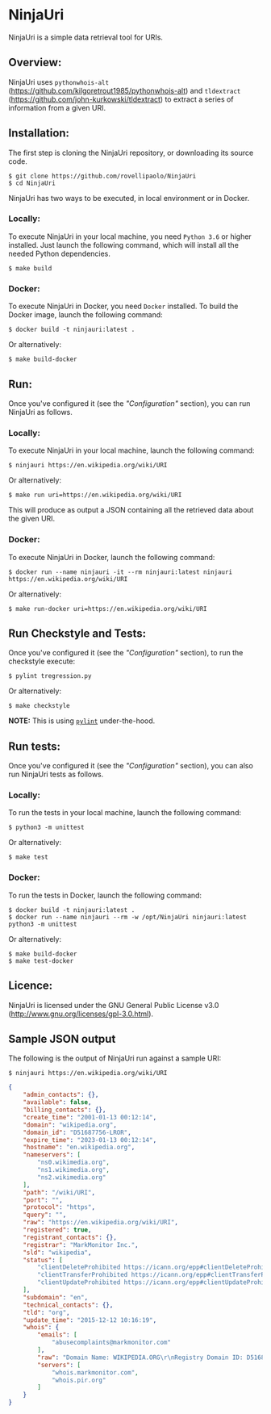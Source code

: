 NinjaUri
========

NinjaUri is a simple data retrieval tool for URIs.

## Overview:

NinjaUri uses `pythonwhois-alt` (https://github.com/kilgoretrout1985/pythonwhois-alt) and `tldextract` (https://github.com/john-kurkowski/tldextract) to extract a series of information from a given URI.


## Installation:
The first step is cloning the NinjaUri repository, or downloading its source code.

```
$ git clone https://github.com/rovellipaolo/NinjaUri
$ cd NinjaUri
```

NinjaUri has two ways to be executed, in local environment or in Docker.

### Locally:
To execute NinjaUri in your local machine, you need `Python 3.6` or higher installed.
Just launch the following command, which will install all the needed Python dependencies.

```
$ make build
```

### Docker:
To execute NinjaUri in Docker, you need `Docker` installed.
To build the Docker image, launch the following command:

```
$ docker build -t ninjauri:latest .
```
Or alternatively:
```
$ make build-docker
```


## Run:
Once you've configured it (see the _"Configuration"_ section), you can run NinjaUri as follows.

### Locally:
To execute NinjaUri in your local machine, launch the following command:

```
$ ninjauri https://en.wikipedia.org/wiki/URI
```
Or alternatively:
```
$ make run uri=https://en.wikipedia.org/wiki/URI
```

This will produce as output a JSON containing all the retrieved data about the given URI.

### Docker:
To execute NinjaUri in Docker, launch the following command:

```
$ docker run --name ninjauri -it --rm ninjauri:latest ninjauri https://en.wikipedia.org/wiki/URI
```
Or alternatively:
```
$ make run-docker uri=https://en.wikipedia.org/wiki/URI
```


## Run Checkstyle and Tests:
Once you've configured it (see the _"Configuration"_ section), to run the checkstyle execute:
```
$ pylint tregression.py
```
Or alternatively:
```
$ make checkstyle
```
**NOTE:** This is using [`pylint`](https://github.com/PyCQA/pylint) under-the-hood.


## Run tests:
Once you've configured it (see the _"Configuration"_ section), you can also run NinjaUri tests as follows.

### Locally:
To run the tests in your local machine, launch the following command:
```
$ python3 -m unittest
```
Or alternatively:
```
$ make test
```

### Docker:
To run the tests in Docker, launch the following command:
```
$ docker build -t ninjauri:latest .
$ docker run --name ninjauri --rm -w /opt/NinjaUri ninjauri:latest python3 -m unittest
```
Or alternatively:
```
$ make build-docker
$ make test-docker
```


## Licence:

NinjaUri is licensed under the GNU General Public License v3.0 (http://www.gnu.org/licenses/gpl-3.0.html).


## Sample JSON output

The following is the output of NinjaUri run against a sample URI:
```
$ ninjauri https://en.wikipedia.org/wiki/URI
```
```json
{
    "admin_contacts": {},
    "available": false,
    "billing_contacts": {},
    "create_time": "2001-01-13 00:12:14",
    "domain": "wikipedia.org",
    "domain_id": "D51687756-LROR",
    "expire_time": "2023-01-13 00:12:14",
    "hostname": "en.wikipedia.org",
    "nameservers": [
        "ns0.wikimedia.org",
        "ns1.wikimedia.org",
        "ns2.wikimedia.org"
    ],
    "path": "/wiki/URI",
    "port": "",
    "protocol": "https",
    "query": "",
    "raw": "https://en.wikipedia.org/wiki/URI",
    "registered": true,
    "registrant_contacts": {},
    "registrar": "MarkMonitor Inc.",
    "sld": "wikipedia",
    "status": [
        "clientDeleteProhibited https://icann.org/epp#clientDeleteProhibited",
        "clientTransferProhibited https://icann.org/epp#clientTransferProhibited",
        "clientUpdateProhibited https://icann.org/epp#clientUpdateProhibited"
    ],
    "subdomain": "en",
    "technical_contacts": {},
    "tld": "org",
    "update_time": "2015-12-12 10:16:19",
    "whois": {
        "emails": [
            "abusecomplaints@markmonitor.com"
        ],
        "raw": "Domain Name: WIKIPEDIA.ORG\r\nRegistry Domain ID: D51687756-LROR\r\nRegistrar WHOIS Server: whois.markmonitor.com\r\nRegistrar URL: http://www.markmonitor.com\r\nUpdated Date: 2015-12-12T10:16:19Z\r\nCreation Date: 2001-01-13T00:12:14Z\r\nRegistry Expiry Date: 2023-01-13T00:12:14Z\r\nRegistrar Registration Expiration Date:\r\nRegistrar: MarkMonitor Inc.\r\nRegistrar IANA ID: 292\r\nRegistrar Abuse Contact Email: abusecomplaints@markmonitor.com\r\nRegistrar Abuse Contact Phone: +1.2083895740\r\nReseller:\r\nDomain Status: clientDeleteProhibited https://icann.org/epp#clientDeleteProhibited\r\nDomain Status: clientTransferProhibited https://icann.org/epp#clientTransferProhibited\r\nDomain Status: clientUpdateProhibited https://icann.org/epp#clientUpdateProhibited\r\nRegistrant Organization: Wikimedia Foundation, Inc.\r\nRegistrant State/Province: CA\r\nRegistrant Country: US\r\nName Server: NS0.WIKIMEDIA.ORG\r\nName Server: NS1.WIKIMEDIA.ORG\r\nName Server: NS2.WIKIMEDIA.ORG\r\nDNSSEC: unsigned\r\nURL of the ICANN Whois Inaccuracy Complaint Form https://www.icann.org/wicf/)\r\n>>> Last update of WHOIS database: 2020-05-28T14:27:51Z <<<\r\n\r\nFor more information on Whois status codes, please visit https://icann.org/epp\r\n\r\nAccess to Public Interest Registry WHOIS information is provided to assist persons in determining the contents of a domain name registration record in the Public Interest Registry registry database. The data in this record is provided by Public Interest Registry for informational purposes only, and Public Interest Registry does not guarantee its accuracy. This service is intended only for query-based access. You agree that you will use this data only for lawful purposes and that, under no circumstances will you use this data to (a) allow, enable, or otherwise support the transmission by e-mail, telephone, or facsimile of mass unsolicited, commercial advertising or solicitations to entities other than the data recipient's own existing customers; or (b) enable high volume, automated, electronic processes that send queries or data to the systems of Registry Operator, a Registrar, or Afilias except as reasonably necessary to register domain names or modify existing registrations. All rights reserved. Public Interest Registry reserves the right to modify these terms at any time. By submitting this query, you agree to abide by this policy.\n\nThe Registrar of Record identified in this output may have an RDDS service that can be queried for additional information on how to contact the Registrant, Admin, or Tech contact of the queried domain name.\r\n",
        "servers": [
            "whois.markmonitor.com",
            "whois.pir.org"
        ]
    }
}
```